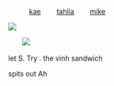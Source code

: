 
   [kae](https://github.com/akutaguro)   [tahlia](https://github.com/FIeshwater)   [mike](https://github.com/mkeitstop) 

   ![](https://files.catbox.moe/dzsirv.webp)

  ![](https://i.pinimg.com/564x/06/9c/8e/069c8e8751db16d14584f046e3928679.jpg)

let S. Try . the vinh sandwich

spits out Ah 
